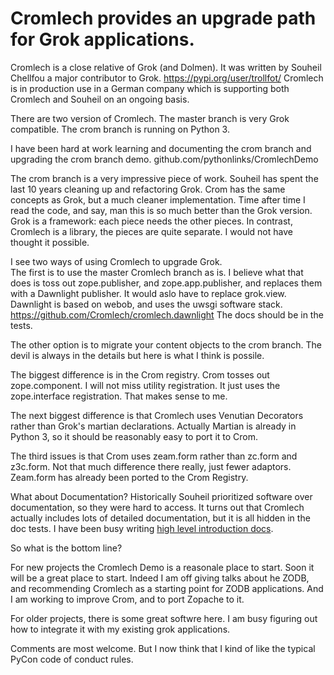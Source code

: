 Cromlech provides an upgrade path for Grok applications. 
=======================

Cromlech is a close relative of Grok (and Dolmen).
It was written by Souheil Chellfou a major contributor to Grok.
https://pypi.org/user/trollfot/ Cromlech is in production use in a
German company which is supporting both Cromlech and Souheil
on an ongoing basis.

There are two version of Cromlech. The master branch is very Grok compatible.
The crom branch is running on Python 3.

I have been hard at work learning and documenting the crom branch and upgrading
the crom branch demo.  github.com/pythonlinks/CromlechDemo

The crom branch is a very impressive piece of work.  Souheil has spent the
last 10 years cleaning up and refactoring
Grok. Crom has the same concepts as Grok, but a
much cleaner implementation. Time after time I read the code, and
say, man this is so much better than the Grok version.
Grok is a framework: each piece needs
the other pieces.  In contrast,  Cromlech is a library,
the pieces are quite separate. I would not have thought it possible.

I see two  ways of using Cromlech to
upgrade Grok.  
The first  is to use the master Cromlech
branch as is. I believe what that does is toss out zope.publisher, and
zope.app.publisher, and replaces them with a Dawnlight publisher.
It would aslo have to replace grok.view. 
Dawnlight is based on webob, and uses the uwsgi software stack.
https://github.com/Cromlech/cromlech.dawnlight
The docs should be in the tests.  

The other option is to migrate your content objects to the crom branch. 
The devil is always in the details but here is what I think is possile.

The biggest difference is in the Crom registry.  Crom tosses out
zope.component. I will not miss utility registration.  It just uses
the zope.interface registration.  That makes sense to me. 

The next
biggest difference is that Cromlech uses Venutian Decorators rather than
Grok's martian declarations.  Actually Martian is already in Python 3,
so it should be reasonably easy to port it to Crom. 

The third issues is that Crom uses zeam.form rather than zc.form and
z3c.form.  Not that much difference there really, just fewer adaptors.
Zeam.form has already been ported to the Crom Registry.

What about Documentation?
Historically
Souheil prioritized software over documentation, so they were hard to access.
It turns out that Cromlech actually includes lots of detailed
documentation, but
it is all hidden in the doc tests.
I have been busy writing [high level introduction docs](.).

So what is the bottom line?

For new projects the Cromlech Demo is a reasonale place to start.
Soon it will be a great place to start. 
Indeed I am
off giving talks about he ZODB, and recommending Cromlech as a starting point
for ZODB applications.  And I am working to improve Crom,
and to port Zopache to it.

For older projects, there is some great softwre here.  I am
busy figuring out how to integrate it with my existing grok
applications.

Comments are most welcome.
But I now think that I kind of like
the typical PyCon code of conduct rules.  











